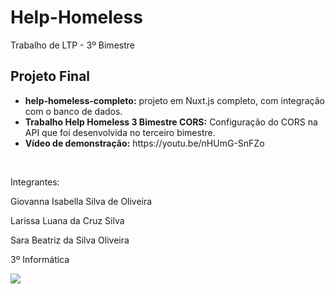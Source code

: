 # Help-Homeless
Trabalho de LTP - 3º Bimestre

<h2>Projeto Final</h2>
<ul>
  <li><b>help-homeless-completo:</b> projeto em Nuxt.js completo, com integração com o banco de dados.</li>
  <li><b>Trabalho Help Homeless 3 Bimestre CORS:</b> Configuração do CORS na API que foi desenvolvida no terceiro bimestre.</li>
  <li><b>Vídeo de demonstração:</b> https://youtu.be/nHUmG-SnFZo</li>
</ul>

<br>

Integrantes: 

Giovanna Isabella Silva de Oliveira

Larissa Luana da Cruz Silva    

Sara Beatriz da Silva Oliveira 

3º Informática

<img src="https://i.imgur.com/JOu3P4f.png">



